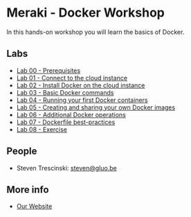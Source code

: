 # Meraki - Docker Workshop

In this hands-on workshop you will learn the basics of Docker.

## Labs

* [Lab 00 - Prerequisites](lab-00)
* [Lab 01 - Connect to the cloud instance](lab-01)
* [Lab 02 - Install Docker on the cloud instance](lab-02)
* [Lab 03 - Basic Docker commands](lab-03)
* [Lab 04 - Running your first Docker containers](lab-04)
* [Lab 05 - Creating and sharing your own Docker images](lab-05)
* [Lab 06 - Additional Docker operations](lab-06)
* [Lab 07 - Dockerfile best-practices](lab-07)
* [Lab 08 - Exercise](lab-08)

## People

* Steven Trescinski: steven@gluo.be

## More info

* [Our Website](http://www.gluo.be)
